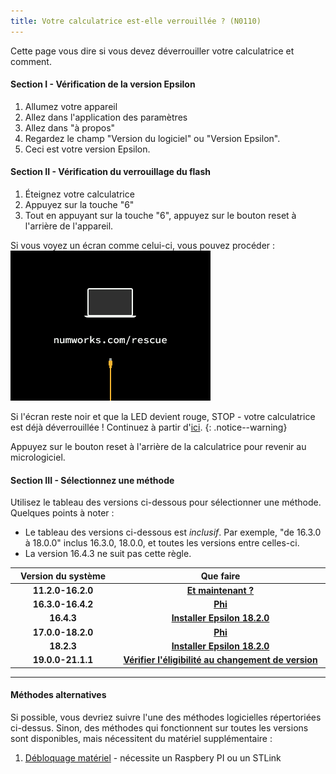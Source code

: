 ```yaml
---
title: Votre calculatrice est-elle verrouillée ? (N0110)
---
```


Cette page vous dire si vous devez déverrouiller votre calculatrice et comment.

#### Section I - Vérification de la version Epsilon

1. Allumez votre appareil
2. Allez dans l'application des paramètres
3. Allez dans "à propos"
4. Regardez le champ "Version du logiciel" ou "Version Epsilon".
5. Ceci est votre version Epsilon.

#### Section II - Vérification du verrouillage du flash

1. Éteignez votre calculatrice
2. Appuyez sur la touche "6"
3. Tout en appuyant sur la touche "6", appuyez sur le bouton reset à l'arrière de l'appareil.

Si vous voyez un écran comme celui-ci, vous pouvez procéder :
![Epsilon 16 bootloader](images/screenshots/e16bl.png)

Si l'écran reste noir et que la LED devient rouge, STOP - votre calculatrice est déjà déverrouillée ! Continuez à partir d'[ici](n0110-now-what).
{: .notice--warning}

Appuyez sur le bouton reset à l'arrière de la calculatrice pour revenir au micrologiciel.

#### Section III - Sélectionnez une méthode

Utilisez le tableau des versions ci-dessous pour sélectionner une méthode. Quelques points à noter :
  + Le tableau des versions ci-dessous est *inclusif*. Par exemple, "de 16.3.0 à 18.0.0" inclus 16.3.0, 18.0.0, et toutes les versions entre celles-ci.
  + La version 16.4.3 ne suit pas cette règle.

<table>
  <colgroup>
    <col span="1" style="width: 20%;">
    <col span="1" style="width: 40%;">
  </colgroup>
  <thead>
    <tr>
      <th style="text-align: center">Version du système</th>
      <th style="text-align: center">Que faire</th>
    </tr>
  </thead>
  <tbody>
    <tr>
      <td style="text-align: center; font-weight: bold;">11.2.0-16.2.0</td>
      <td style="text-align: center; font-weight: bold;"><a href="n0110-now-what">Et maintenant ?</a></td>
    </tr>
    <tr>
      <td style="text-align: center; font-weight: bold;">16.3.0-16.4.2</td>
      <td style="text-align: center; font-weight: bold;"><a href="phi">Phi</a></td>
    </tr>
    <tr>
      <td style="text-align: center; font-weight: bold;">16.4.3</td>
      <td style="text-align: center; font-weight: bold;"><a href="install-epsilon-18-2-0">Installer Epsilon 18.2.0</a></td>
    </tr>
    <tr>
      <td style="text-align: center; font-weight: bold;">17.0.0-18.2.0</td>
      <td style="text-align: center; font-weight: bold;"><a href="phi">Phi</a></td>
    </tr>
    <tr>
      <td style="text-align: center; font-weight: bold;">18.2.3</td>
      <td style="text-align: center; font-weight: bold;"><a href="install-epsilon-18-2-0">Installer Epsilon 18.2.0</a></td>
    </tr>
    <tr>
      <td style="text-align: center; font-weight: bold;">19.0.0-21.1.1</td>
      <td style="text-align: center; font-weight: bold;"><a href="check-version-change-eligibility">Vérifier l'éligibilité au changement de version</a></td>
    </tr>
  </tbody>
</table>

---
#### Méthodes alternatives

Si possible, vous devriez suivre l'une des méthodes logicielles répertoriées ci-dessus.
Sinon, des méthodes qui fonctionnent sur toutes les versions sont disponibles, mais nécessitent du matériel supplémentaire :
1. [Débloquage matériel](n0110-hardware-unlock) - nécessite un Raspbery PI ou un STLink
